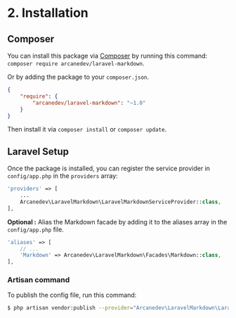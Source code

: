 # 2. Installation

## Composer

You can install this package via [Composer](http://getcomposer.org/) by running this command: `composer require arcanedev/laravel-markdown`.

Or by adding the package to your `composer.json`.

```json
{
    "require": {
        "arcanedev/laravel-markdown": "~1.0"
    }
}
```

Then install it via `composer install` or `composer update`.

## Laravel Setup

Once the package is installed, you can register the service provider in `config/app.php` in the `providers` array:

```php
'providers' => [
    ...
    Arcanedev\LaravelMarkdown\LaravelMarkdownServiceProvider::class,
],
```

**Optional :** Alias the Markdown facade by adding it to the aliases array in the `config/app.php` file.

```php
'aliases' => [
    // ...
    'Markdown' => Arcanedev\LaravelMarkdown\Facades\Markdown::class,
],
```

### Artisan command

To publish the config file, run this command:

```bash
$ php artisan vendor:publish --provider="Arcanedev\LaravelMarkdown\LaravelMarkdownServiceProvider"
```

